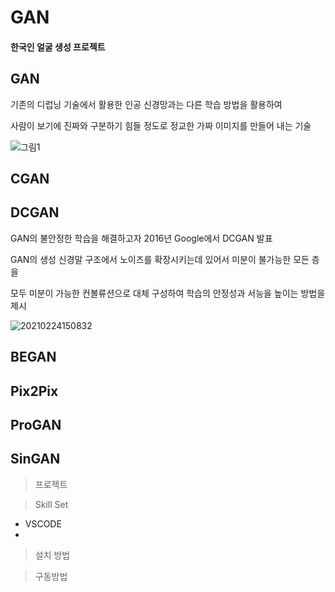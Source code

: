 # GAN
#### 한국인 얼굴 생성 프로젝트


## GAN
기존의 디럽닝 기술에서 활용한 인공 신경망과는 다른 학습 방법을 활용하여 

사람이 보기에 진짜와 구분하기 힘들 정도로 정교한 가짜 이미지를 만들어 내는 기술

![그림1](https://user-images.githubusercontent.com/65889898/108954892-bc46a480-76b0-11eb-88cb-fafa53391872.png)




## CGAN

## DCGAN

GAN의 불안정한 학습을 해결하고자 2016년 Google에서 DCGAN 발표

GAN의 생성 신경말 구조에서 노이즈를 확장시키는데 있어서 미분이 불가능한 모든 층을 

모두 미분이 가능한 컨볼류션으로 대체 구성하여 학습의 안정성과 서능을 높이는 방법을 제시

![20210224150832](https://user-images.githubusercontent.com/65889898/108955854-2dd32280-76b2-11eb-86f6-e4990f2ee3fa.jpg)


## BEGAN

## Pix2Pix

## ProGAN

## SinGAN



> 프로젝트


> Skill Set
* VSCODE
* 

>설치 방법



> 구동방법
